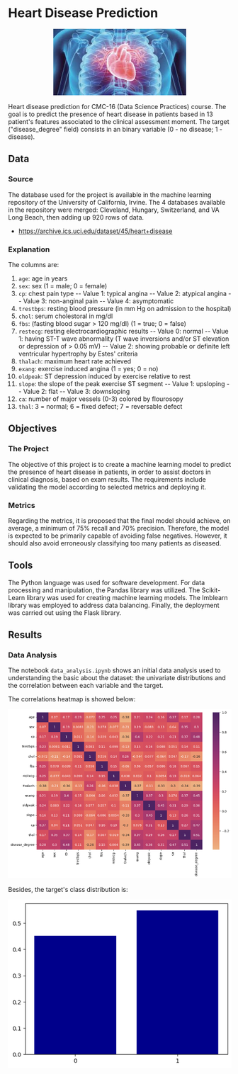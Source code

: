 # Heart Disease Prediction 

<p align="center">
    <img width="300" src="https://github.com/Samirnunes/heart-disease-prediction/blob/main/images/ilustration.jpg" alt="Material Bread logo">
<p>

Heart disease prediction for CMC-16 (Data Science Practices) course. The goal is to predict the presence of heart disease in patients based in 13 patient's features associated to the clinical assessment moment. The target ("disease_degree" field) consists in an binary variable (0 - no disease; 1 - disease).

## Data

### Source

The database used for the project is available in the machine learning repository of the University of California, Irvine. The 4 databases available in the repository were merged: Cleveland, Hungary, Switzerland, and VA Long Beach, then adding up 920 rows of data.

- https://archive.ics.uci.edu/dataset/45/heart+disease

### Explanation

The columns are:

1. `age`: age in years
2. `sex`: sex (1 = male; 0 = female)
3. `cp`: chest pain type -- Value 1: typical angina -- Value 2: atypical angina -- Value 3: non-anginal pain -- Value 4: asymptomatic
4. `trestbps`: resting blood pressure (in mm Hg on admission to the hospital)
5. `chol`: serum cholestoral in mg/dl
 6. `fbs`: (fasting blood sugar > 120 mg/dl) (1 = true; 0 = false)
7. `restecg`: resting electrocardiographic results -- Value 0: normal -- Value 1: having ST-T wave abnormality (T wave inversions and/or ST elevation or depression of > 0.05 mV) -- Value 2: showing probable or definite left ventricular hypertrophy by Estes' criteria
8. `thalach`: maximum heart rate achieved
9. `exang`: exercise induced angina (1 = yes; 0 = no)
10. `oldpeak`: ST depression induced by exercise relative to rest
11. `slope`: the slope of the peak exercise ST segment -- Value 1: upsloping -- Value 2: flat -- Value 3: downsloping
12. `ca`: number of major vessels (0-3) colored by flourosopy
13. `thal`: 3 = normal; 6 = fixed defect; 7 = reversable defect

## Objectives

### The Project

The objective of this project is to create a machine learning model to predict the presence of heart disease in patients, in order to assist doctors in clinical diagnosis, based on exam results. The requirements include validating the model according to selected metrics and deploying it.

### Metrics

Regarding the metrics, it is proposed that the final model should achieve, on average, a minimum of 75% recall and 70% precision. Therefore, the model is expected to be primarily capable of avoiding false negatives. However, it should also avoid erroneously classifying too many patients as diseased.

## Tools

The Python language was used for software development. For data processing and manipulation, the Pandas library was utilized. The Scikit-Learn library was used for creating machine learning models. The Imblearn library was employed to address data balancing. Finally, the deployment was carried out using the Flask library.

## Results

### Data Analysis

The notebook `data_analysis.ipynb` shows an initial data analysis used to understanding the basic about the dataset: the univariate distributions and the correlation between each variable and the target. 

The correlations heatmap is showed below:

<p align="center">
    <img width="700" src="https://github.com/Samirnunes/heart-disease-prediction/blob/main/images/correlations.png" alt="Material Bread logo">
<p>

Besides, the target's class distribution is:

<p align="center">
    <img width="700" src="https://github.com/Samirnunes/heart-disease-prediction/blob/main/images/target_distribuition.png" alt="Material Bread logo">
<p>

